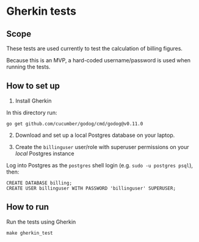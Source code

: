# Gherkin tests

## Scope

These tests are used currently to test the calculation of billing figures.

Because this is an MVP, a hard-coded username/password is used when running the tests.

## How to set up

1. Install Gherkin

In this directory run:

```
go get github.com/cucumber/godog/cmd/godog@v0.11.0
```

2. Download and set up a local Postgres database on your laptop.

3. Create the `billinguser` user/role with superuser permissions on your *local* Postgres instance

Log into Postgres as the `postgres` shell login (e.g. `sudo -u postgres psql`), then:

```
CREATE DATABASE billing;
CREATE USER billinguser WITH PASSWORD 'billinguser' SUPERUSER;
```

## How to run

Run the tests using Gherkin

```
make gherkin_test
```
